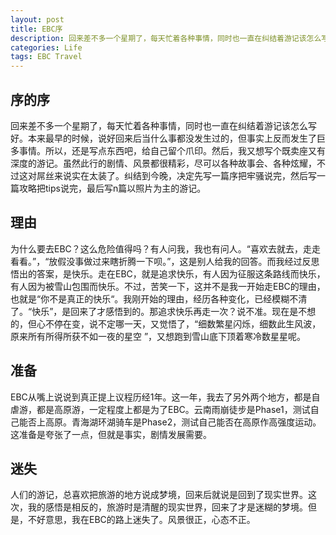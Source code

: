 ```yaml
---
layout: post
title: EBC序
description: 回来差不多一个星期了，每天忙着各种事情，同时也一直在纠结着游记该怎么写好。
categories: Life
tags: EBC Travel
---
```

## 序的序

回来差不多一个星期了，每天忙着各种事情，同时也一直在纠结着游记该怎么写好。本来最早的时候，说好回来后当什么事都没发生过的，但事实上反而发生了巨多事情。所以，还是写点东西吧，给自己留个爪印。然后，我又想写个既卖座又有深度的游记。虽然此行的剧情、风景都很精彩，尽可以各种故事会、各种炫耀，不过这对屌丝来说实在太装了。纠结到今晚，决定先写一篇序把牢骚说完，然后写一篇攻略把tips说完，最后写n篇以照片为主的游记。

## 理由

为什么要去EBC？这么危险值得吗？有人问我，我也有问人。“喜欢去就去，走走看看。”，“放假没事做过来瞎折腾一下呗。”，这是别人给我的回答。而我经过反思悟出的答案，是快乐。走在EBC，就是追求快乐，有人因为征服这条路线而快乐，有人因为被雪山包围而快乐。不过，苦笑一下，这并不是我一开始走EBC的理由，也就是“你不是真正的快乐“。我刚开始的理由，经历各种变化，已经模糊不清了。“快乐”，是回来了才感悟到的。那追求快乐再走一次？说不准。现在是不想的，但心不停在变，说不定哪一天，又觉悟了，“细数繁星闪烁，细数此生风波，原来所有所得所获不如一夜的星空 ”，又想跑到雪山底下顶着寒冷数星星呢。

## 准备

EBC从嘴上说说到真正提上议程历经1年。这一年，我去了另外两个地方，都是自虐游，都是高原游，一定程度上都是为了EBC。云南雨崩徒步是Phase1，测试自己能否上高原。青海湖环湖骑车是Phase2，测试自己能否在高原作高强度运动。这准备是夸张了一点，但就是事实，剧情发展需要。

## 迷失

人们的游记，总喜欢把旅游的地方说成梦境，回来后就说是回到了现实世界。这次，我的感悟是相反的，旅游时是清醒的现实世界，回来了才是迷糊的梦境。但是，不好意思，我在EBC的路上迷失了。风景很正，心态不正。